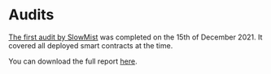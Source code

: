 # Audits

[The first audit by SlowMist](https://www.slowmist.com/en/security-audit-certificate.html?id=4d43b0eb547aa83dc2ff5bef71f99916e33b669a5f30572f1826d7e8220265c2) was completed on the 15th of December 2021. It covered all deployed smart contracts at the time.

You can download the full report [here](https://github.com/OtterClam/otter-contracts/blob/main/docs/SlowMist\_Audit\_Report-OtterFinance.pdf).
